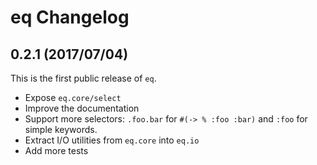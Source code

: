 # eq Changelog

## 0.2.1 (2017/07/04)

This is the first public release of `eq`.

* Expose `eq.core/select`
* Improve the documentation
* Support more selectors: `.foo.bar` for `#(-> % :foo :bar)` and `:foo` for
  simple keywords.
* Extract I/O utilities from `eq.core` into `eq.io`
* Add more tests
